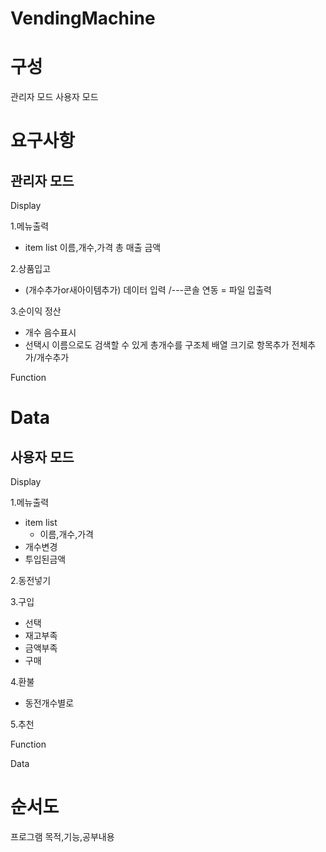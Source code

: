 # VendingMachine
# 구성
관리자 모드
사용자 모드

# 요구사항
## 관리자 모드
Display

1.메뉴출력
- item list
이름,개수,가격
총 매출 금액

2.상품입고
- (개수추가or새아이템추가)
데이터 입력
/---콘솔 연동 = 파일 입출력

3.순이익 정산


* 개수  음수표시
* 선택시 이름으로도 검색할 수 있게
총개수를 구조체 배열 크기로
항목추가 전체추가/개수추가


Function

# Data



## 사용자 모드
Display

1.메뉴출력
- item list
	- 이름,개수,가격
- 개수변경
- 투입된금액

2.동전넣기

3.구입
- 선택
- 재고부족
- 금액부족
- 구매

4.환불
- 동전개수별로

5.추천

Function

Data


# 순서도




프로그램 목적,기능,공부내용
